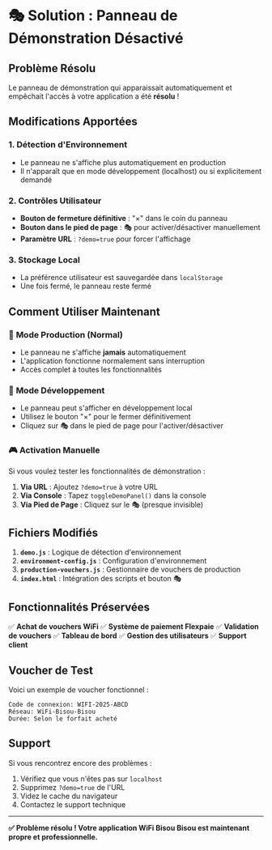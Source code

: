 # 🎭 Solution : Panneau de Démonstration Désactivé

## Problème Résolu

Le panneau de démonstration qui apparaissait automatiquement et empêchait l'accès à votre application a été **résolu** ! 

## Modifications Apportées

### 1. **Détection d'Environnement**
- Le panneau ne s'affiche plus automatiquement en production
- Il n'apparaît que en mode développement (localhost) ou si explicitement demandé

### 2. **Contrôles Utilisateur**
- **Bouton de fermeture définitive** : "×" dans le coin du panneau
- **Bouton dans le pied de page** : 🎭 pour activer/désactiver manuellement
- **Paramètre URL** : `?demo=true` pour forcer l'affichage

### 3. **Stockage Local**
- La préférence utilisateur est sauvegardée dans `localStorage`
- Une fois fermé, le panneau reste fermé

## Comment Utiliser Maintenant

### 🔐 **Mode Production (Normal)**
- Le panneau ne s'affiche **jamais** automatiquement
- L'application fonctionne normalement sans interruption
- Accès complet à toutes les fonctionnalités

### 🔧 **Mode Développement**
- Le panneau peut s'afficher en développement local
- Utilisez le bouton "×" pour le fermer définitivement
- Cliquez sur 🎭 dans le pied de page pour l'activer/désactiver

### 🎮 **Activation Manuelle**
Si vous voulez tester les fonctionnalités de démonstration :

1. **Via URL** : Ajoutez `?demo=true` à votre URL
2. **Via Console** : Tapez `toggleDemoPanel()` dans la console
3. **Via Pied de Page** : Cliquez sur le 🎭 (presque invisible)

## Fichiers Modifiés

1. **`demo.js`** : Logique de détection d'environnement
2. **`environment-config.js`** : Configuration d'environnement
3. **`production-vouchers.js`** : Gestionnaire de vouchers de production
4. **`index.html`** : Intégration des scripts et bouton 🎭

## Fonctionnalités Préservées

✅ **Achat de vouchers WiFi**
✅ **Système de paiement Flexpaie**
✅ **Validation de vouchers**
✅ **Tableau de bord**
✅ **Gestion des utilisateurs**
✅ **Support client**

## Voucher de Test

Voici un exemple de voucher fonctionnel :

```
Code de connexion: WIFI-2025-ABCD
Réseau: WiFi-Bisou-Bisou
Durée: Selon le forfait acheté
```

## Support

Si vous rencontrez encore des problèmes :
1. Vérifiez que vous n'êtes pas sur `localhost`
2. Supprimez `?demo=true` de l'URL
3. Videz le cache du navigateur
4. Contactez le support technique

---

**✅ Problème résolu ! Votre application WiFi Bisou Bisou est maintenant propre et professionnelle.**
